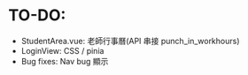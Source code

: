 # TO-DO:

- StudentArea.vue: 老師行事曆(API 串接 punch_in_workhours)
- LoginView: CSS / pinia
- Bug fixes: Nav bug 顯示

